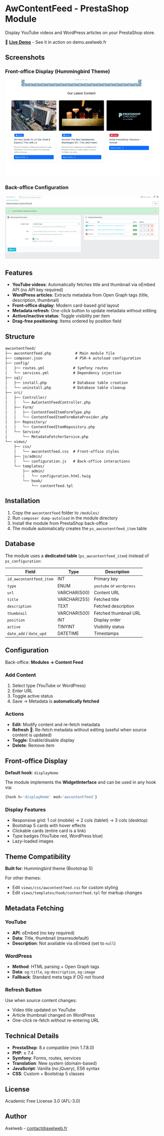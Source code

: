 # AwContentFeed - PrestaShop Module

Display YouTube videos and WordPress articles on your PrestaShop store.

🔗 **[Live Demo](https://demo.axelweb.fr/)** - See it in action on demo.axelweb.fr

## Screenshots

### Front-office Display (Hummingbird Theme)
![Front-office example](screenshot-frontoffice.png)

### Back-office Configuration
![Back-office configuration](screenshot-backoffice.png)

## Features

- **YouTube videos**: Automatically fetches title and thumbnail via oEmbed API (no API key required)
- **WordPress articles**: Extracts metadata from Open Graph tags (title, description, thumbnail)
- **Front-office display**: Modern card-based grid layout
- **Metadata refresh**: One-click button to update metadata without editing
- **Active/inactive status**: Toggle visibility per item
- **Drag-free positioning**: Items ordered by position field

## Structure

```
awcontentfeed/
├── awcontentfeed.php           # Main module file
├── composer.json               # PSR-4 autoload configuration
├── config/
│   ├── routes.yml             # Symfony routes
│   └── services.yml           # Dependency injection
├── sql/
│   ├── install.php            # Database table creation
│   └── uninstall.php          # Database table cleanup
├── src/
│   ├── Controller/
│   │   └── AwContentFeedController.php
│   ├── Form/
│   │   ├── ContentFeedItemFormType.php
│   │   └── ContentFeedItemFormDataProvider.php
│   ├── Repository/
│   │   └── ContentFeedItemRepository.php
│   └── Service/
│       └── MetadataFetcherService.php
└── views/
    ├── css/
    │   └── awcontentfeed.css  # Front-office styles
    ├── js/admin/
    │   └── configuration.js   # Back-office interactions
    └── templates/
        ├── admin/
        │   └── configuration.html.twig
        └── hook/
            └── contentfeed.tpl
```

## Installation

1. Copy the `awcontentfeed` folder to `/modules/`
2. Run `composer dump-autoload` in the module directory
3. Install the module from PrestaShop back-office
4. The module automatically creates the `ps_awcontentfeed_item` table

## Database

The module uses a **dedicated table** (`ps_awcontentfeed_item`) instead of `ps_configuration`:

| Field | Type | Description |
|-------|------|-------------|
| `id_awcontentfeed_item` | INT | Primary key |
| `type` | ENUM | `youtube` or `wordpress` |
| `url` | VARCHAR(500) | Content URL |
| `title` | VARCHAR(255) | Fetched title |
| `description` | TEXT | Fetched description |
| `thumbnail` | VARCHAR(500) | Fetched thumbnail URL |
| `position` | INT | Display order |
| `active` | TINYINT | Visibility status |
| `date_add` / `date_upd` | DATETIME | Timestamps |

## Configuration

Back-office: **Modules → Content Feed**

### Add Content
1. Select type (YouTube or WordPress)
2. Enter URL
3. Toggle active status
4. Save → Metadata is **automatically fetched**

### Actions
- **Edit**: Modify content and re-fetch metadata
- **Refresh** 🔄: Re-fetch metadata without editing (useful when source content is updated)
- **Toggle**: Enable/disable display
- **Delete**: Remove item

## Front-office Display

**Default hook**: `displayHome`

The module implements the **WidgetInterface** and can be used in any hook via:
```php
{hook h='displayHome' mod='awcontentfeed'}
```

### Display Features
- Responsive grid: 1 col (mobile) → 2 cols (tablet) → 3 cols (desktop)
- Bootstrap 5 cards with hover effects
- Clickable cards (entire card is a link)
- Type badges (YouTube red, WordPress blue)
- Lazy-loaded images

## Theme Compatibility

**Built for**: Hummingbird theme (Bootstrap 5)

For other themes:
- Edit `views/css/awcontentfeed.css` for custom styling
- Edit `views/templates/hook/contentfeed.tpl` for markup changes

## Metadata Fetching

### YouTube
- **API**: oEmbed (no key required)
- **Data**: Title, thumbnail (maxresdefault)
- **Description**: Not available via oEmbed (set to `null`)

### WordPress
- **Method**: HTML parsing + Open Graph tags
- **Data**: `og:title`, `og:description`, `og:image`
- **Fallback**: Standard meta tags if OG not found

### Refresh Button
Use when source content changes:
- Video title updated on YouTube
- Article thumbnail changed on WordPress
- One-click re-fetch without re-entering URL

## Technical Details

- **PrestaShop**: 8.x compatible (min 1.7.8.0)
- **PHP**: ≥ 7.4
- **Symfony**: Forms, routes, services
- **Translation**: New system (domain-based)
- **JavaScript**: Vanilla (no jQuery), ES6 syntax
- **CSS**: Custom + Bootstrap 5 classes

## License

Academic Free License 3.0 (AFL-3.0)

## Author

Axelweb - contact@axelweb.fr
